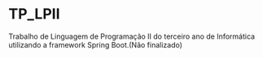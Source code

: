 # TP_LPII
Trabalho de Linguagem de Programação II do terceiro ano de Informática utilizando a framework Spring Boot.(Não finalizado)
